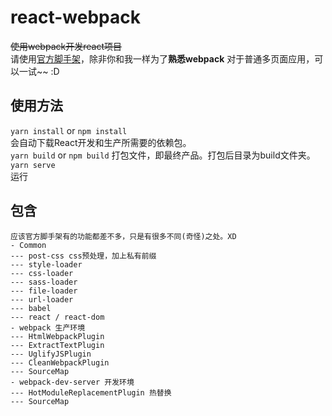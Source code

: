 # react-webpack
~~使用webpack开发react项目~~  
请使用[官方脚手架](https://github.com/facebook/create-react-app)，除非你和我一样为了**熟悉webpack**
对于普通多页面应用，可以一试~~ :D

## 使用方法
```yarn install``` or ```npm install```  
会自动下载React开发和生产所需要的依赖包。  
```yarn build``` or ```npm build```
打包文件，即最终产品。打包后目录为build文件夹。
```yarn serve```  
运行

## 包含
```
应该官方脚手架有的功能都差不多，只是有很多不同(奇怪)之处。XD
- Common
--- post-css css预处理，加上私有前缀
--- style-loader
--- css-loader
--- sass-loader
--- file-loader
--- url-loader
--- babel
--- react / react-dom
- webpack 生产环境
--- HtmlWebpackPlugin
--- ExtractTextPlugin
--- UglifyJSPlugin
--- CleanWebpackPlugin
--- SourceMap
- webpack-dev-server 开发环境
--- HotModuleReplacementPlugin 热替换
--- SourceMap
```